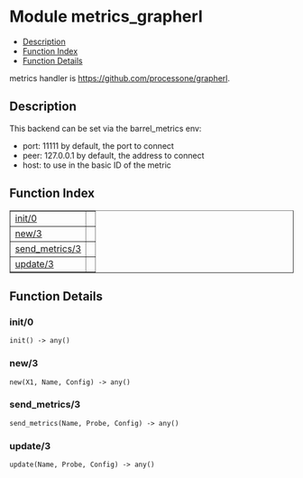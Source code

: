 

# Module metrics_grapherl #
* [Description](#description)
* [Function Index](#index)
* [Function Details](#functions)

metrics handler is https://github.com/processone/grapherl.

<a name="description"></a>

## Description ##

This backend can be set via the barrel_metrics env:

- port: 11111 by default, the port to connect
- peer: 127.0.0.1 by default, the address to connect
- host: to use in the basic ID of the metric<a name="index"></a>

## Function Index ##


<table width="100%" border="1" cellspacing="0" cellpadding="2" summary="function index"><tr><td valign="top"><a href="#init-0">init/0</a></td><td></td></tr><tr><td valign="top"><a href="#new-3">new/3</a></td><td></td></tr><tr><td valign="top"><a href="#send_metrics-3">send_metrics/3</a></td><td></td></tr><tr><td valign="top"><a href="#update-3">update/3</a></td><td></td></tr></table>


<a name="functions"></a>

## Function Details ##

<a name="init-0"></a>

### init/0 ###

`init() -> any()`

<a name="new-3"></a>

### new/3 ###

`new(X1, Name, Config) -> any()`

<a name="send_metrics-3"></a>

### send_metrics/3 ###

`send_metrics(Name, Probe, Config) -> any()`

<a name="update-3"></a>

### update/3 ###

`update(Name, Probe, Config) -> any()`

